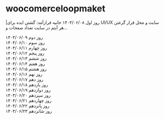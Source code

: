 # woocomerceloopmaket
|روز اول      ۱۴۰۴/۰۶/۰۸ 
حانیه فرازآمد:
گشتن ایده برای UI/UX سایت و محل قرار گرغتن هر آیتم در سایت تعداد صفحات و...

روز دوم      ۱۴۰۴/۰۶/۰۹  
روز سوم      ۱۴۰۴/۰۶/۱۰  
روز چهارم    ۱۴۰۴/۰۶/۱۱  
روز پنجم     ۱۴۰۴/۰۶/۱۲  
روز ششم      ۱۴۰۴/۰۶/۱۳  
روز هفتم     ۱۴۰۴/۰۶/۱۴  
روز هشتم     ۱۴۰۴/۰۶/۱۵  
روز نهم      ۱۴۰۴/۰۶/۱۶  
روز دهم      ۱۴۰۴/۰۶/۱۷  
روز یازدهم   ۱۴۰۴/۰۶/۱۸  
روز دوازدهم  ۱۴۰۴/۰۶/۱۹  
روز سیزدهم   ۱۴۰۴/۰۶/۲۰  
روز چهاردهم  ۱۴۰۴/۰۶/۲۱  
روز پانزدهم  ۱۴۰۴/۰۶/۲۲  
روز شانزدهم  ۱۴۰۴/۰۶/۲۳
